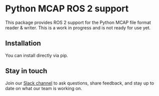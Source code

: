 # Python MCAP ROS 2 support

This package provides ROS 2 support for the Python MCAP file format reader &amp;
writer. This is a work in progress and is not ready for use yet.

## Installation

You can install directly via pip.

## Stay in touch

Join our [Slack channel](https://foxglove.dev/slack) to ask questions,
share feedback, and stay up to date on what our team is working on.
